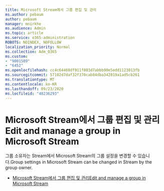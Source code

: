 ```yaml
---
title: Microsoft Stream에서 그룹 편집 및 관리
ms.author: pebaum
author: pebaum
manager: mnirkhe
ms.audience: Admin
ms.topic: article
ms.service: o365-administration
ROBOTS: NOINDEX, NOFOLLOW
localization_priority: Normal
ms.collection: Adm_O365
ms.custom:
- "9001509"
- "6452"
ms.openlocfilehash: cc4c64468df911f803d7abbb90e5edd1123013fb
ms.sourcegitcommit: 57102d7daf32f370cab84dba342819a1ad5cb261
ms.translationtype: MT
ms.contentlocale: ko-KR
ms.lasthandoff: 09/23/2020
ms.locfileid: "48236293"
---
```

# <a name="edit-and-manage-a-group-in-microsoft-stream"></a><span data-ttu-id="f012d-102">Microsoft Stream에서 그룹 편집 및 관리</span><span class="sxs-lookup"><span data-stu-id="f012d-102">Edit and manage a group in Microsoft Stream</span></span>

<span data-ttu-id="f012d-103">그룹 소유자는 Stream에서 Microsoft Stream의 그룹 설정을 변경할 수 있습니다.</span><span class="sxs-lookup"><span data-stu-id="f012d-103">Group settings in Microsoft Stream can be changed in Stream by the group owner.</span></span>  

- [<span data-ttu-id="f012d-104">Microsoft Stream에서 그룹 편집 및 관리</span><span class="sxs-lookup"><span data-stu-id="f012d-104">Edit and manage a group in Microsoft Stream</span></span>](https://docs.microsoft.com/stream/portal-manage-groups)
